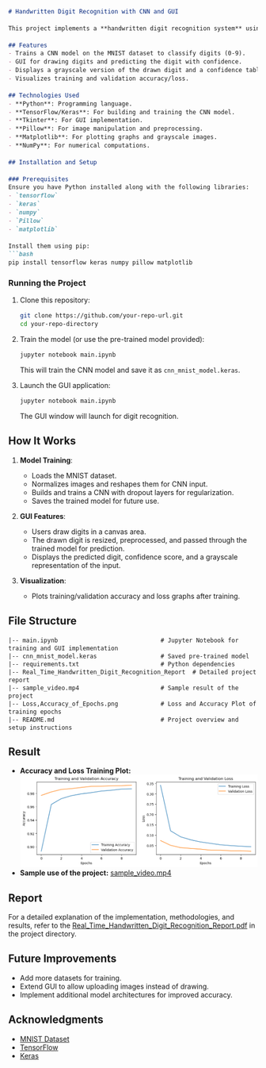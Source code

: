 
```markdown
# Handwritten Digit Recognition with CNN and GUI

This project implements a **handwritten digit recognition system** using a **Convolutional Neural Network (CNN)** trained on the MNIST dataset. The project also includes a user-friendly **GUI (Graphical User Interface)** for users to draw digits and get predictions in real-time.

## Features
- Trains a CNN model on the MNIST dataset to classify digits (0-9).
- GUI for drawing digits and predicting the digit with confidence.
- Displays a grayscale version of the drawn digit and a confidence table for each class.
- Visualizes training and validation accuracy/loss.

## Technologies Used
- **Python**: Programming language.
- **TensorFlow/Keras**: For building and training the CNN model.
- **Tkinter**: For GUI implementation.
- **Pillow**: For image manipulation and preprocessing.
- **Matplotlib**: For plotting graphs and grayscale images.
- **NumPy**: For numerical computations.

## Installation and Setup

### Prerequisites
Ensure you have Python installed along with the following libraries:
- `tensorflow`
- `keras`
- `numpy`
- `Pillow`
- `matplotlib`

Install them using pip:
```bash
pip install tensorflow keras numpy pillow matplotlib
```

### Running the Project
1. Clone this repository:
   ```bash
   git clone https://github.com/your-repo-url.git
   cd your-repo-directory
   ```

2. Train the model (or use the pre-trained model provided):
   ```bash
   jupyter notebook main.ipynb
   ```
   This will train the CNN model and save it as `cnn_mnist_model.keras`.

3. Launch the GUI application:
   ```bash
   jupyter notebook main.ipynb
   ```
   The GUI window will launch for digit recognition.

## How It Works
1. **Model Training**:
    - Loads the MNIST dataset.
    - Normalizes images and reshapes them for CNN input.
    - Builds and trains a CNN with dropout layers for regularization.
    - Saves the trained model for future use.

2. **GUI Features**:
    - Users draw digits in a canvas area.
    - The drawn digit is resized, preprocessed, and passed through the trained model for prediction.
    - Displays the predicted digit, confidence score, and a grayscale representation of the input.

3. **Visualization**:
    - Plots training/validation accuracy and loss graphs after training.

## File Structure
```
|-- main.ipynb                             # Jupyter Notebook for training and GUI implementation
|-- cnn_mnist_model.keras                  # Saved pre-trained model
|-- requirements.txt                       # Python dependencies
|-- Real_Time_Handwritten_Digit_Recognition_Report  # Detailed project report
|-- sample_video.mp4                       # Sample result of the project
|-- Loss,Accuracy_of_Epochs.png            # Loss and Accuracy Plot of training epochs
|-- README.md                              # Project overview and setup instructions
```
## Result
* **Accuracy and Loss Training Plot:**
   ![Loss,Accuracy_of_Epochs.png](Loss%2CAccuracy_of_Epochs.png)
* **Sample use of the project:**
   [sample_video.mp4](sample_video.mp4)
## Report
For a detailed explanation of the implementation, methodologies, and results, refer to the [Real_Time_Handwritten_Digit_Recognition_Report.pdf](Real_Time_Handwritten_Digit_Recognition_Report.pdf) in the project directory.

## Future Improvements
- Add more datasets for training.
- Extend GUI to allow uploading images instead of drawing.
- Implement additional model architectures for improved accuracy.

## Acknowledgments
- [MNIST Dataset](http://yann.lecun.com/exdb/mnist/)
- [TensorFlow](https://www.tensorflow.org/)
- [Keras](https://keras.io/)


